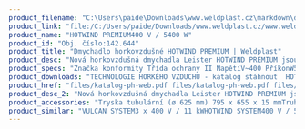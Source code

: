 ```yaml
---
product_filename: "C:\Users\paide\Downloads\www.weldplast.cz\markdown\dmychadlo-horkovzdusne-hotwind-premium117.md"
product_link: "file:/C:/Users/paide/Downloads/www.weldplast.cz/www.weldplast.cz/dmychadlo-horkovzdusne-hotwind-premium117"
product_name: "HOTWIND PREMIUM400 V / 5400 W"
product_id: "Obj. číslo:142.644"
product_title: "Dmychadlo horkovzdušné HOTWIND PREMIUM | Weldplast"
product_desc: "Nová horkovzdušná dmychadla Leister HOTWIND PREMIUM jsou nástupcem velmi oblíbeného dmychadla Leister HOTWIND S. Oba modely jsou vybaveny dvěma potenciometry pro snadnou regulaci průtoku vzduchu a teploty. Maximální výstupní teplota dosahuje až 800 °C max. průtok vzduchu až 900 l/min.Bezuhlíkový motor zaručuje dlouhou životnostPotenciometrem plynule regulovatelný topný výkon a průtok vzduchu až 900 l/minIntegrované ovládací prvkyIntegrovaná ochrana přístroje a topného tělesa proti přehřátí"
product_specs: "Značka konformity Třída ochrany II NapětíV~400 PříkonW5400 FrekvenceHz50 / 60 Max. teplota°C650 Průtok vzduchul/min200 - 900 Úroveň hlučnosti LpAdB< 70 Hmotnostkg22 - 24 (bez kabelu) Druh certifikaceCCA"
product_downloads: "TECHNOLOGIE HORKÉHO VZDUCHU - katalog stáhnout  HOTWIND - montážní rozměry stáhnout  HOTWIND - produktový list stáhnout  HOTWIND - manuál stáhnout"
product_href: "files/katalog-ph-web.pdf files/katalog-ph-web.pdf files/hotwind-montazni-rozmery.jpg files/hotwind-montazni-rozmery.jpg files/hotwind-premium-system-produktovy-list.pdf files/hotwind-premium-system-produktovy-list.pdf files/hotwind-premium-system-manual-cz.pdf files/hotwind-premium-system-manual-cz.pdf"
product_desc_2: "Nová horkovzdušná dmychadla Leister HOTWIND PREMIUM jsou nástupcem velmi oblíbeného dmychadla Leister HOTWIND S. Oba modely jsou vybaveny dvěma potenciometry pro snadnou regulaci průtoku vzduchu a teploty. Maximální výstupní teplota dosahuje až 800 °C max. průtok vzduchu až 900 l/min.Bezuhlíkový motor zaručuje dlouhou životnostPotenciometrem plynule regulovatelný topný výkon a průtok vzduchu až 900 l/minIntegrované ovládací prvkyIntegrovaná ochrana přístroje a topného tělesa proti přehřátí"
product_accessories: "Tryska tubulární (ø 625 mm) 795 x 655 x 15 mmTrubka prodlužovací násuvná (ø 62 mm)275 x ø 62 mmTryska reflektorová U (ø 625 mm)400 x 50 mmTryska reflektorová děrovaná (ø 62.5 mm)110 x 152 mmTryska reflektorová děrovaná (ø 62.5 mm)ø 150 mmTryska reflektorová děrovaná (ø 62.5 mm) 76 x 75 mm76 x 75 mmTryska tubulární (ø 62.5 mm)120 x 112 mm 90° zahnutáTryska štěrbinová (ø 62.5 mm)250 x 12 mmTryska štěrbinová (ø 62.5 mm)300 x 4 mmTryska štěrbinová (ø 62.5 mm)85 x 15 mmTryska štěrbinová (ø 62.5 mm)150 x 12 mmTryska tubulární (ø 625 mm) 700 x 550 x 17 mmTrubka prodlužovací násuvná (ø 625 mm) 200 x ø 45 mm pro LE 5000Tryska kruhová (ø 62.5 mm)redukce na ø 40 mmTryska reflektorová U (ø 625 mm)400 x 80 mmTryska reflektorová U (ø 625 mm)400 x 65 mmTryska reflektorová děrovaná (ø 625 mm)45 x 75 mmTryska štěrbinová (ø 62.5 mm)400 x 4 mmTryska štěrbinová (ø 62.5 mm)500 x 4 mmTryska štěrbinová (ø 62.5 mm)200 x 9 mmTryska tubulární (ø 625 mm) 456 x 306 x 3 mmTryska tubulární (ø 625 mm) 354 x 204 x 45 mmTryska tubulární (ø 625 mm) 1100 x 1000 x 4 mmPříruba připojovací (ø 62.5 mm) ø 90 mmFiltr sání ø 105 mm (HOTWIND) VULCAN SYSTEM3 x 400 V / 11 kWHOTWIND SYSTEM400 V / 5400 WHOTWIND PREMIUM400 V / 5400 WHOTWIND PREMIUM230 V / 3100 W 800°C flexo kabelHOTWIND PREMIUM230V / 2300W 650 °C eurozástrčkaHOTWIND PREMIUM230 V / 3700 W flexo kabelHOTWIND SYSTEM230 V / 2300 W flexo kabelHOTWIND SYSTEM230 V / 3700 W flexo kabel"
product_similar: "VULCAN SYSTEM3 x 400 V / 11 kWHOTWIND SYSTEM400 V / 5400 WHOTWIND PREMIUM400 V / 5400 WHOTWIND PREMIUM230 V / 3100 W 800°C flexo kabelHOTWIND PREMIUM230V / 2300W 650 °C eurozástrčkaHOTWIND PREMIUM230 V / 3700 W flexo kabelHOTWIND SYSTEM230 V / 2300 W flexo kabelHOTWIND SYSTEM230 V / 3700 W flexo kabel"
---
```

